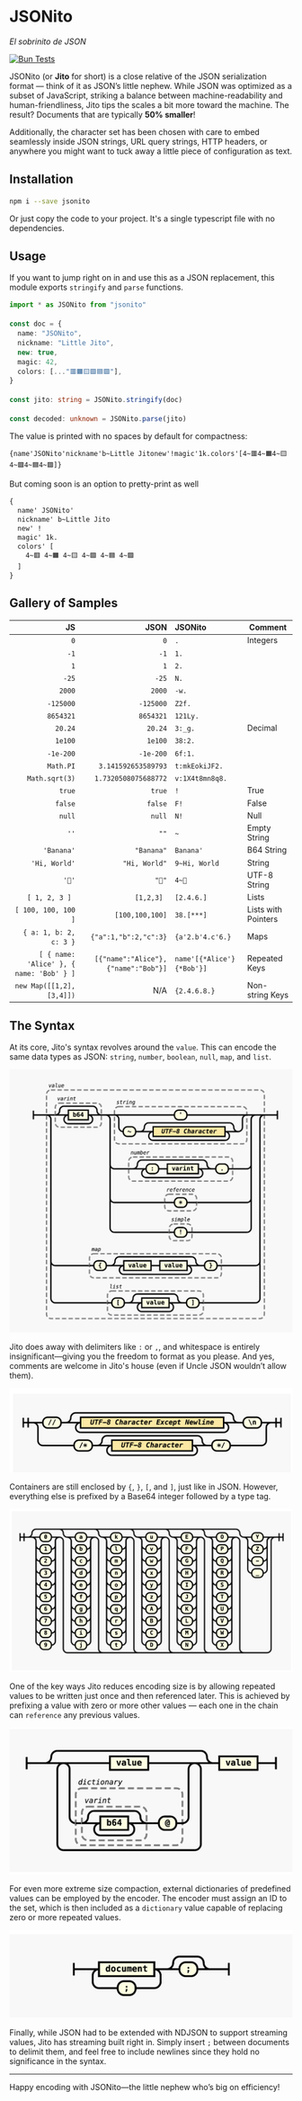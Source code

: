 # JSONito

*El sobrinito de JSON*

[![Bun Tests](https://github.com/creationix/jsonito/actions/workflows/test.yaml/badge.svg?event=push)](https://github.com/creationix/jsonito/actions/workflows/test.yaml)

JSONito (or **Jito** for short) is a close relative of the JSON serialization format — think of it as JSON’s little nephew. While JSON was optimized as a subset of JavaScript, striking a balance between machine-readability and human-friendliness, Jito tips the scales a bit more toward the machine. The result? Documents that are typically **50% smaller**!

Additionally, the character set has been chosen with care to embed seamlessly inside JSON strings, URL query strings, HTTP headers, or anywhere you might want to tuck away a little piece of configuration as text.

## Installation

```sh
npm i --save jsonito
```

Or just copy the code to your project.  It's a single typescript file with no dependencies.

## Usage

If you want to jump right on in and use this as a JSON replacement, this module exports `stringify` and `parse` functions.

```ts
import * as JSONito from "jsonito"

const doc = {
  name: "JSONito",
  nickname: "Little Jito",
  new: true,
  magic: 42,
  colors: [..."🟥🟧🟨🟩🟦🟪"],
}

const jito: string = JSONito.stringify(doc)

const decoded: unknown = JSONito.parse(jito)
```

The value is printed with no spaces by default for compactness:

```jito
{name'JSONito'nickname'b~Little Jitonew'!magic'1k.colors'[4~🟥4~🟧4~🟨4~🟩4~🟦4~🟪]}
```

But coming soon is an option to pretty-print as well

```jito
{
  name' JSONito'
  nickname' b~Little Jito
  new' ! 
  magic' 1k.
  colors' [
    4~🟥 4~🟧 4~🟨 4~🟩 4~🟦 4~🟪
  ]
}
```

## Gallery of Samples

|                                       JS |                                JSON | JSONito                   | Comment             |
| ---------------------------------------: | ----------------------------------: | :------------------------ | ------------------- |
|                                      `0` |                                 `0` | `.`                       | Integers            |
|                                     `-1` |                                `-1` | `1.`                      |                     |
|                                      `1` |                                 `1` | `2.`                      |                     |
|                                    `-25` |                               `-25` | `N.`                      |                     |
|                                   `2000` |                              `2000` | `-w.`                     |                     |
|                                `-125000` |                           `-125000` | `Z2f.`                    |                     |
|                                `8654321` |                           `8654321` | `121Ly.`                  |                     |
|                                  `20.24` |                             `20.24` | `3:_g.`                   | Decimal             |
|                                  `1e100` |                             `1e100` | `38:2.`                   |                     |
|                                `-1e-200` |                           `-1e-200` | `6f:1.`                   |                     |
|                                `Math.PI` |                 `3.141592653589793` | `t:mkEokiJF2.`            |                     |
|                           `Math.sqrt(3)` |                `1.7320508075688772` | `v:1X4t8mn8q8.`           |                     |
|                                   `true` |                              `true` | `!`                       | True                |
|                                  `false` |                             `false` | `F!`                      | False               |
|                                   `null` |                              `null` | `N!`                      | Null                |
|                                     `''` |                                `""` | `~`                       | Empty String        |
|                               `'Banana'` |                          `"Banana"` | `Banana'`                 | B64 String          |
|                            `'Hi, World'` |                       `"Hi, World"` | `9~Hi, World`             | String              |
|                                    `'🍌'` |                               `"🍌"` | `4~🍌`                     | UTF-8 String        |
|                           `[ 1, 2, 3 ] ` |                          `[1,2,3] ` | `[2.4.6.]`                | Lists               |
|                      `[ 100, 100, 100 ]` |                     `[100,100,100]` | `38.[***]`                | Lists with Pointers |
|                   `{ a: 1, b: 2, c: 3 }` |               `{"a":1,"b":2,"c":3}` | `{a'2.b'4.c'6.}`          | Maps                |
| `[ { name: 'Alice' }, { name: 'Bob' } ]` | `[{"name":"Alice"},{"name":"Bob"}]` | `name'[{*Alice'}{*Bob'}]` | Repeated Keys       |
|                 `new Map([[1,2],[3,4]])` |                                 N/A | `{2.4.6.8.}`              | Non-string Keys     |

## The Syntax

At its core, Jito's syntax revolves around the `value`. This can encode the same data types as JSON: `string`, `number`, `boolean`, `null`, `map`, and `list`.

![Railroad Diagram for Value](img/syntax-value.png)

Jito does away with delimiters like `:` or `,`, and whitespace is entirely insignificant—giving you the freedom to format as you please. And yes, comments are welcome in Jito's house (even if Uncle JSON wouldn’t allow them).

![Railroad Diagram for Comment](img/syntax-comment.png)

Containers are still enclosed by `{`, `}`, `[`, and `]`, just like in JSON. However, everything else is prefixed by a Base64 integer followed by a type tag.

![Railroad Diagram for B64](img/syntax-b64.png)

One of the key ways Jito reduces encoding size is by allowing repeated values to be written just once and then referenced later. This is achieved by prefixing a value with zero or more other values — each one in the chain can `reference` any previous values.

![Railroad Diagram for Document](img/syntax-document.png)

For even more extreme size compaction, external dictionaries of predefined values can be employed by the encoder. The encoder must assign an ID to the set, which is then included as a `dictionary` value capable of replacing zero or more repeated values.

![Railroad Diagram for Stream](img/syntax-stream.png)

Finally, while JSON had to be extended with NDJSON to support streaming values, Jito has streaming built right in. Simply insert `;` between documents to delimit them, and feel free to include newlines since they hold no significance in the syntax.

---

Happy encoding with JSONito—the little nephew who’s big on efficiency!
